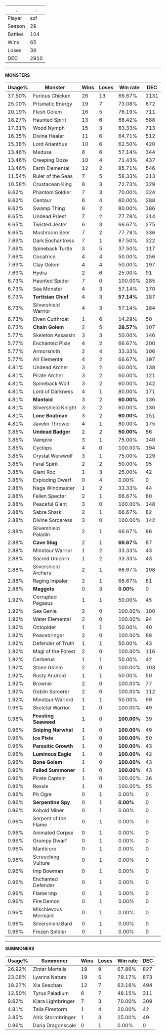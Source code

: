 .|.
|-|-
Player|szf
Season|29
Battles|104
Wins|65
Loses|39
DEC|2910

---
**MONSTERS**

Usage%|Monster|Wins|Loses|Win rate|DEC|
-|-|-|-|-|-|
37.50%|Furious Chicken|26|13|66.67%|1131|
25.00%|Prismatic Energy|19|7|73.08%|872|
20.19%|Flesh Golem|16|5|76.19%|711|
18.27%|Haunted Spirit|13|6|68.42%|588|
17.31%|Wood Nymph|15|3|83.33%|713|
16.35%|Divine Healer|11|6|64.71%|512|
15.38%|Lord Arianthus|10|6|62.50%|420|
13.46%|Medusa|8|6|57.14%|344|
13.46%|Creeping Ooze|10|4|71.43%|437|
13.46%|Earth Elemental|12|2|85.71%|546|
11.54%|Ruler of the Seas|7|5|58.33%|313|
10.58%|Crustacean King|8|3|72.73%|329|
9.62%|Phantom Soldier|7|3|70.00%|324|
9.62%|Centaur|6|4|60.00%|288|
9.62%|Swamp Thing|8|2|80.00%|386|
8.65%|Undead Priest|7|2|77.78%|314|
8.65%|Twisted Jester|6|3|66.67%|275|
8.65%|Mushroom Seer|7|2|77.78%|336|
7.69%|Dark Enchantress|7|1|87.50%|322|
7.69%|Spineback Turtle|3|5|37.50%|117|
7.69%|Cocatrice|4|4|50.00%|156|
7.69%|Clay Golem|4|4|50.00%|197|
7.69%|Hydra|2|6|25.00%|91|
6.73%|Haunted Spider|7|0|100.00%|285|
6.73%|Sea Monster|4|3|57.14%|170|
6.73%|**Tortisian Chief**|4|3|**57.14%**|187|
6.73%|Silvershield Warrior|4|3|57.14%|184|
6.73%|Elven Cutthroat|1|6|14.29%|50|
6.73%|**Chain Golem**|2|5|**28.57%**|107|
5.77%|Skeleton Assassin|3|3|50.00%|146|
5.77%|Enchanted Pixie|4|2|66.67%|200|
5.77%|Armorsmith|2|4|33.33%|106|
5.77%|Air Elemental|4|2|66.67%|197|
4.81%|Undead Archer|3|2|60.00%|138|
4.81%|Pirate Archer|3|2|60.00%|121|
4.81%|Spineback Wolf|3|2|60.00%|142|
4.81%|Lord of Darkness|4|1|80.00%|171|
4.81%|**Mantoid**|3|2|**60.00%**|136|
4.81%|Silvershield Knight|3|2|60.00%|130|
4.81%|**Lone Boatman**|3|2|**60.00%**|151|
4.81%|Javelin Thrower|4|1|80.00%|175|
3.85%|**Undead Badger**|2|2|**50.00%**|86|
3.85%|Vampire|3|1|75.00%|140|
3.85%|Cyclops|4|0|100.00%|194|
3.85%|Crystal Werewolf|3|1|75.00%|129|
3.85%|Feral Spirit|2|2|50.00%|95|
3.85%|Giant Roc|1|3|25.00%|42|
3.85%|Exploding Dwarf|0|4|0.00%|0|
2.88%|Naga Windmaster|1|2|33.33%|44|
2.88%|Fallen Specter|2|1|66.67%|80|
2.88%|Peaceful Giant|3|0|100.00%|148|
2.88%|Sabre Shark|2|1|66.67%|82|
2.88%|Divine Sorceress|3|0|100.00%|142|
2.88%|Silvershield Paladin|2|1|66.67%|86|
2.88%|**Cave Slug**|2|1|**66.67%**|87|
2.88%|Minotaur Warrior|1|2|33.33%|43|
2.88%|Sacred Unicorn|1|2|33.33%|43|
2.88%|Silvershield Archers|2|1|66.67%|108|
2.88%|Raging Impaler|2|1|66.67%|81|
2.88%|**Maggots**|0|3|**0.00%**|0|
1.92%|Corrupted Pegasus|1|1|50.00%|45|
1.92%|Sea Genie|2|0|100.00%|100|
1.92%|Water Elemental|2|0|100.00%|94|
1.92%|Octopider|1|1|50.00%|40|
1.92%|Peacebringer|2|0|100.00%|88|
1.92%|Defender of Truth|1|1|50.00%|43|
1.92%|Magi of the Forest|2|0|100.00%|116|
1.92%|Cerberus|1|1|50.00%|42|
1.92%|Stone Golem|2|0|100.00%|103|
1.92%|Rusty Android|1|1|50.00%|50|
1.92%|Brownie|2|0|100.00%|77|
1.92%|Goblin Sorcerer|2|0|100.00%|112|
1.92%|Minotaur Warlord|1|1|50.00%|69|
0.96%|Skeletal Warrior|1|0|100.00%|49|
0.96%|**Feasting Seaweed**|1|0|**100.00%**|39|
0.96%|**Sniping Narwhal**|1|0|**100.00%**|49|
0.96%|**Ice Pixie**|1|0|**100.00%**|50|
0.96%|**Parasitic Growth**|1|0|**100.00%**|43|
0.96%|**Luminous Eagle**|1|0|**100.00%**|42|
0.96%|**Bone Golem**|1|0|**100.00%**|43|
0.96%|**Failed Summoner**|1|0|**100.00%**|43|
0.96%|Pirate Captain|1|0|100.00%|36|
0.96%|Rexxie|1|0|100.00%|55|
0.96%|Pit Ogre|0|1|0.00%|0|
0.96%|**Serpentine Spy**|0|1|**0.00%**|0|
0.96%|Kobold Miner|0|1|0.00%|0|
0.96%|Serpent of the Flame|0|1|0.00%|0|
0.96%|Animated Corpse|0|1|0.00%|0|
0.96%|Grumpy Dwarf|0|1|0.00%|0|
0.96%|Manticore|0|1|0.00%|0|
0.96%|Screeching Vulture|0|1|0.00%|0|
0.96%|Imp Bowman|0|1|0.00%|0|
0.96%|Enchanted Defender|0|1|0.00%|0|
0.96%|Flame Imp|0|1|0.00%|0|
0.96%|Fire Demon|0|1|0.00%|0|
0.96%|Mischievous Mermaid|0|1|0.00%|0|
0.96%|Silvershield Bard|0|1|0.00%|0|
0.96%|Frozen Soldier|0|1|0.00%|0|

---
**SUMMONERS**

Usage%|Summoner|Wins|Loses|Win rate|DEC|
-|-|-|-|-|-|
26.92%|Zintar Mortalis|19|9|67.86%|827|
23.08%|Lyanna Natura|19|5|79.17%|873|
18.27%|Xia Seachan|12|7|63.16%|494|
12.50%|Tyrus Paladium|6|7|46.15%|311|
9.62%|Kiara Lightbringer|7|3|70.00%|309|
4.81%|Talia Firestorm|1|4|20.00%|42|
3.85%|Alric Stormbringer|1|3|25.00%|49|
0.96%|Daria Dragonscale|0|1|0.00%|0|
